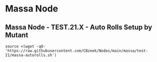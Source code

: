 #  Massa Node

## Massa Node - TEST.21.X - Auto Rolls Setup by Mutant
```source <(wget -qO- 'https://raw.githubusercontent.com/CBzeek/Nodes/main/massa/test-21/massa-autorolls.sh')```

